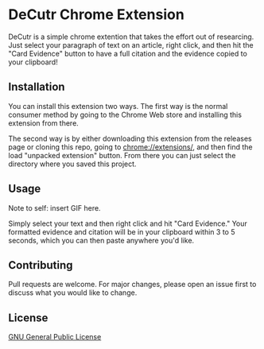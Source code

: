 # DeCutr Chrome Extension

DeCutr is a simple chrome extention that takes the effort out of researcing. Just select your paragraph of text on an article, right click, and then hit the "Card Evidence" button to have a full citation and the evidence copied to your clipboard!

## Installation

You can install this extension two ways. The first way is the normal consumer method by going to the Chrome Web store and installing this extension from there. 

The second way is by either downloading this extension from the releases page or cloning this repo, going to [chrome://extensions/](chrome://extensions/), and then find the load "unpacked extension" button. From there you can just select the directory where you saved this project.

## Usage

Note to self: insert GIF here.

Simply select your text and then right click and hit "Card Evidence." Your formatted evidence and citation will be in your clipboard within 3 to 5 seconds, which you can then paste anywhere you'd like.

## Contributing
Pull requests are welcome. For major changes, please open an issue first to discuss what you would like to change.


## License
[GNU General Public License](https://www.gnu.org/licenses/gpl-3.0.en.html)